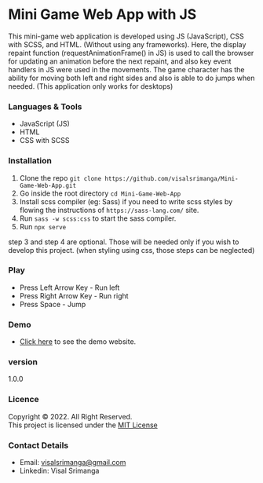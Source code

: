 # Mini Game Web App with JS

This mini-game web application is developed using JS (JavaScript), CSS with SCSS, and HTML. (Without using any frameworks). Here, the display repaint function (requestAnimationFrame() in JS) is used to call the browser for updating an animation before the next repaint, and also key event handlers in JS were used in the movements. The game character has the ability for moving both left and right sides and also is able to do jumps when needed. (This application only works for desktops)

### Languages & Tools
* JavaScript (JS)
* HTML
* CSS with SCSS

### Installation

1. Clone the repo `git clone https://github.com/visalsrimanga/Mini-Game-Web-App.git`
2. Go inside the root directory `cd Mini-Game-Web-App`
3. Install scss compiler (eg: Sass) if you need to write scss styles by flowing the instructions of `https://sass-lang.com/` site.
4. Run `sass -w scss:css` to start the sass compiler.
5. Run `npx serve`

step 3 and step 4 are optional. Those will be needed only if you wish to develop this project. (when styling using css, those steps can be neglected)

### Play

* Press Left Arrow Key - Run left
* Press Right Arrow Key - Run right
* Press Space - Jump

### Demo

* [Click here](https://visalsrimanga.github.io/Mini-Game-Web-App/) to see the demo website.

### version
1.0.0

### Licence
Copyright &copy; 2022. All Right Reserved.<br>
This project is licensed under the [MIT License](LICENSE.txt)

### Contact Details

* Email: visalsrimanga@gmail.com
* Linkedin: Visal Srimanga